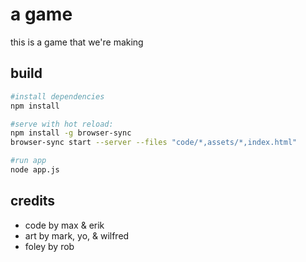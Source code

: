 # a game
this is a game that we're making

## build
```bash
#install dependencies
npm install

#serve with hot reload:
npm install -g browser-sync
browser-sync start --server --files "code/*,assets/*,index.html"

#run app
node app.js
```

## credits
* code by max & erik
* art by mark, yo, & wilfred
* foley by rob
